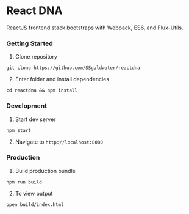 # React DNA
ReactJS frontend stack bootstraps with Webpack, ES6, and Flux-Utils.

### Getting Started
1. Clone repository
```shell
git clone https://github.com/SSgoldwater/reactdna
```
2. Enter folder and install dependencies
```shell
cd reactdna && npm install
```

### Development
1. Start dev server
```shell
npm start
```
2. Navigate to `http://localhost:8080`

### Production
1. Build production bundle
```shell
npm run build
```
2. To view output
```shell
open build/index.html
```
